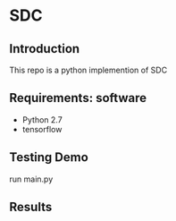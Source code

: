 # SDC
## Introduction
This repo is a python implemention of SDC

## Requirements: software
* Python 2.7
* tensorflow


## Testing Demo
run main.py

## Results

